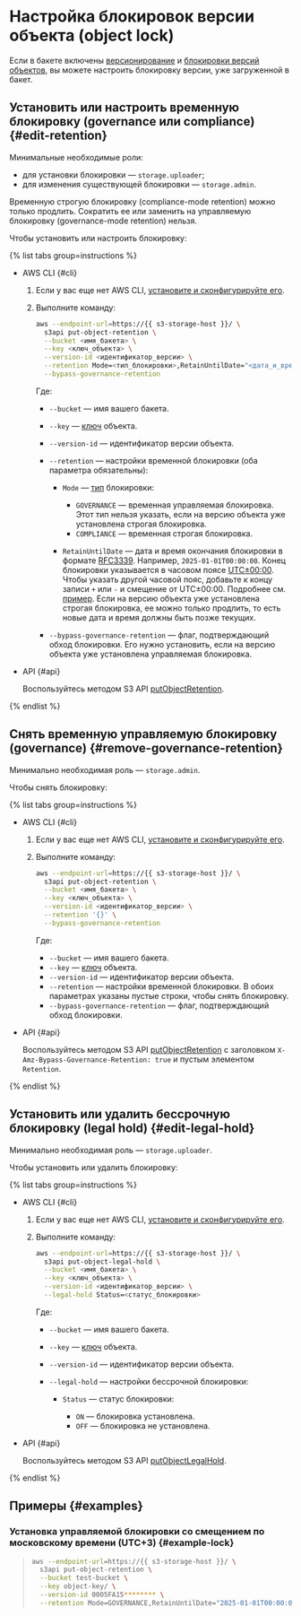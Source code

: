 # Настройка блокировок версии объекта (object lock)

Если в бакете включены [версионирование](../buckets/versioning.md) и [блокировки версий объектов](../buckets/configure-object-lock.md), вы можете настроить блокировку версии, уже загруженной в бакет.

## Установить или настроить временную блокировку (governance или compliance) {#edit-retention}

Минимальные необходимые роли:

* для установки блокировки — `storage.uploader`;
* для изменения существующей блокировки — `storage.admin`.

Временную строгую блокировку (compliance-mode retention) можно только продлить. Сократить ее или заменить на управляемую блокировку (governance-mode retention) нельзя.

Чтобы установить или настроить блокировку:

{% list tabs group=instructions %}

- AWS CLI {#cli}

  1. Если у вас еще нет AWS CLI, [установите и сконфигурируйте его](../../tools/aws-cli.md).
  1. Выполните команду:

     ```bash
     aws --endpoint-url=https://{{ s3-storage-host }}/ \
       s3api put-object-retention \
       --bucket <имя_бакета> \
       --key <ключ_объекта> \
       --version-id <идентификатор_версии> \
       --retention Mode=<тип_блокировки>,RetainUntilDate="<дата_и_время>" \
       --bypass-governance-retention
     ```

     Где:
   
     * `--bucket` — имя вашего бакета.
     * `--key` — [ключ](../../concepts/object.md#key) объекта.
     * `--version-id` — идентификатор версии объекта.
     * `--retention` — настройки временной блокировки (оба параметра обязательны):
       
       * `Mode` — [тип](../../concepts/object-lock.md#types) блокировки:

         * `GOVERNANCE` — временная управляемая блокировка. Этот тип нельзя указать, если на версию объекта уже установлена строгая блокировка. 
         * `COMPLIANCE` — временная строгая блокировка.
     
       * `RetainUntilDate` — дата и время окончания блокировки в формате [RFC3339](https://www.ietf.org/rfc/rfc3339.txt). Например, `2025-01-01T00:00:00`. Конец блокировки указывается в часовом поясе [UTC±00:00](https://ru.wikipedia.org/wiki/UTC±00:00). Чтобы указать другой часовой пояс, добавьте к концу записи `+` или `-` и смещение от UTC±00:00. Подробнее см. [пример](#example-lock). Если на версию объекта уже установлена строгая блокировка, ее можно только продлить, то есть новые дата и время должны быть позже текущих.
   
     * `--bypass-governance-retention` — флаг, подтверждающий обход блокировки. Его нужно установить, если на версию объекта уже установлена управляемая блокировка.

- API {#api}

  Воспользуйтесь методом S3 API [putObjectRetention](../../s3/api-ref/object/putobjectretention.md).

{% endlist %}

## Снять временную управляемую блокировку (governance) {#remove-governance-retention}

Минимально необходимая роль — `storage.admin`.

Чтобы снять блокировку:

{% list tabs group=instructions %}

- AWS CLI {#cli}

  1. Если у вас еще нет AWS CLI, [установите и сконфигурируйте его](../../tools/aws-cli.md).
  1. Выполните команду:

     ```bash
     aws --endpoint-url=https://{{ s3-storage-host }}/ \
       s3api put-object-retention \
       --bucket <имя_бакета> \
       --key <ключ_объекта> \
       --version-id <идентификатор_версии> \
       --retention '{}' \
       --bypass-governance-retention
     ```

     Где:
   
     * `--bucket` — имя вашего бакета.
     * `--key` — [ключ](../../concepts/object.md#key) объекта.
     * `--version-id` — идентификатор версии объекта.
     * `--retention` — настройки временной блокировки. В обоих параметрах указаны пустые строки, чтобы снять блокировку.
     * `--bypass-governance-retention` — флаг, подтверждающий обход блокировки.

- API {#api}

  Воспользуйтесь методом S3 API [putObjectRetention](../../s3/api-ref/object/putobjectretention.md) с заголовком `X-Amz-Bypass-Governance-Retention: true` и пустым элементом `Retention`.

{% endlist %}


## Установить или удалить бессрочную блокировку (legal hold) {#edit-legal-hold}

Минимально необходимая роль — `storage.uploader`.

Чтобы установить или удалить блокировку:

{% list tabs group=instructions %}

- AWS CLI {#cli}

  1. Если у вас еще нет AWS CLI, [установите и сконфигурируйте его](../../tools/aws-cli.md).

  1. Выполните команду:

     ```bash
     aws --endpoint-url=https://{{ s3-storage-host }}/ \
       s3api put-object-legal-hold \
       --bucket <имя_бакета> \
       --key <ключ_объекта> \
       --version-id <идентификатор_версии> \
       --legal-hold Status=<статус_блокировки>
     ```

     Где:
   
     * `--bucket` — имя вашего бакета.
     * `--key` — [ключ](../../concepts/object.md#key) объекта.
     * `--version-id` — идентификатор версии объекта.
     * `--legal-hold` — настройки бессрочной блокировки:
     
       * `Status` — статус блокировки:

         * `ON` — блокировка установлена.
         * `OFF` — блокировка не установлена.

- API {#api}

  Воспользуйтесь методом S3 API [putObjectLegalHold](../../s3/api-ref/object/putobjectlegalhold.md).

{% endlist %}

## Примеры {#examples}

### Установка управляемой блокировки со смещением по московскому времени (UTC+3) {#example-lock}

> ```bash
> aws --endpoint-url=https://{{ s3-storage-host }}/ \
>   s3api put-object-retention \
>   --bucket test-bucket \
>   --key object-key/ \
>   --version-id 0005FA15******** \
>   --retention Mode=GOVERNANCE,RetainUntilDate="2025-01-01T00:00:00+03:00" \
> ```